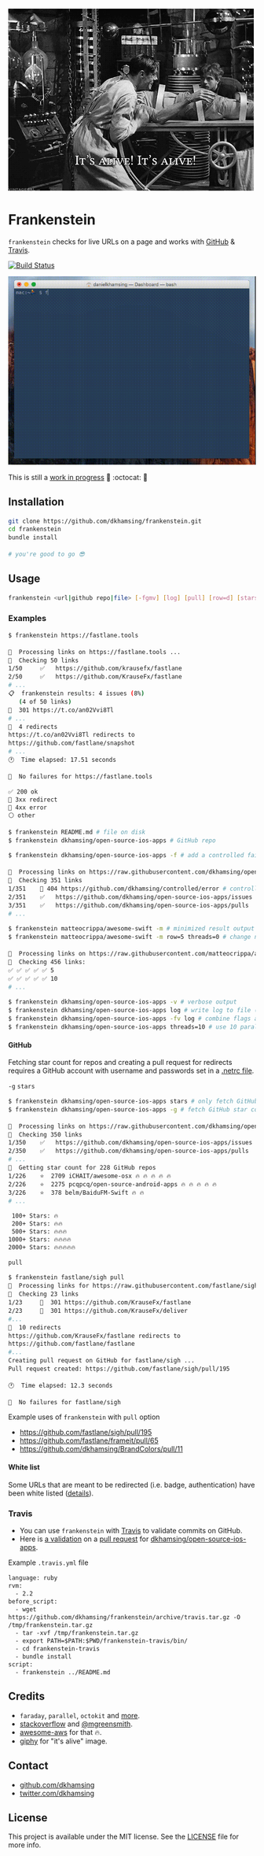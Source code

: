 ![](assets/its-alive.gif)

# Frankenstein

`frankenstein` checks for live URLs on a page and works with [GitHub](#github) & [Travis](#travis).

[![Build Status](https://travis-ci.org/dkhamsing/frankenstein.svg)](https://travis-ci.org/dkhamsing/frankenstein)

![](assets/demo.gif)

This is still a [work in progress](https://github.com/dkhamsing/frankenstein/issues/1) :runner: :octocat: :construction_worker:

## Installation

``` bash
git clone https://github.com/dkhamsing/frankenstein.git
cd frankenstein
bundle install

# you're good to go 😎
```

## Usage

``` bash
frankenstein <url|github repo|file> [-fgmv] [log] [pull] [row=d] [stars] [threads=d]
```

### Examples

``` bash
$ frankenstein https://fastlane.tools

🏃  Processing links on https://fastlane.tools ...
🔎  Checking 50 links
1/50 	 ✅   https://github.com/krausefx/fastlane
2/50 	 ✅   https://github.com/KrauseFx/fastlane
# ...
📋  frankenstein results: 4 issues (8%)
   (4 of 50 links)
🔶  301 https://t.co/an02Vvi8Tl
# ...
🔶  4 redirects
https://t.co/an02Vvi8Tl redirects to
https://github.com/fastlane/snapshot
# ...
🕐  Time elapsed: 17.51 seconds

🏃  No failures for https://fastlane.tools
```

```
✅ 200 ok
🔶 3xx redirect
🔴 4xx error
⚪ other
```

``` bash
$ frankenstein README.md # file on disk
$ frankenstein dkhamsing/open-source-ios-apps # GitHub repo
```

``` bash
$ frankenstein dkhamsing/open-source-ios-apps -f # add a controlled failure

🏃  Processing links on https://raw.githubusercontent.com/dkhamsing/open-source-ios-apps/master/README.md ...
🔎  Checking 351 links
1/351 	 🔴 404 https://github.com/dkhamsing/controlled/error # controlled failure
2/351 	 ✅   https://github.com/dkhamsing/open-source-ios-apps/issues
3/351 	 ✅   https://github.com/dkhamsing/open-source-ios-apps/pulls
# ...
```

``` bash
$ frankenstein matteocrippa/awesome-swift -m # minimized result output
$ frankenstein matteocrippa/awesome-swift -m row=5 threads=0 # change number of items per row (10 is the default, requires threads=0)

🏃  Processing links on https://raw.githubusercontent.com/matteocrippa/awesome-swift/master/README.md ...
🔎  Checking 456 links:
✅ ✅ ✅ ✅ ✅ 5
✅ ✅ ✅ ✅ ✅ 10
# ...
```

``` bash
$ frankenstein dkhamsing/open-source-ios-apps -v # verbose output
$ frankenstein dkhamsing/open-source-ios-apps log # write log to file (franken_log)
$ frankenstein dkhamsing/open-source-ios-apps -fv log # combine flags and options
$ frankenstein dkhamsing/open-source-ios-apps threads=10 # use 10 parallel threads (the default is 5, use threads=0 to disable threading)
```

#### GitHub

Fetching star count for repos and creating a pull request for redirects requires a GitHub account with username and passwords set in a [.netrc file](http://octokit.github.io/octokit.rb/#Using_a__netrc_file).

`-g` `stars`

``` bash
$ frankenstein dkhamsing/open-source-ios-apps stars # only fetch GitHub star count
$ frankenstein dkhamsing/open-source-ios-apps -g # fetch GitHub star count

🏃  Processing links on https://raw.githubusercontent.com/dkhamsing/open-source-ios-apps/master/README.md ...
🔎  Checking 350 links
1/350 	 ✅   https://github.com/dkhamsing/open-source-ios-apps/issues
2/350 	 ✅   https://github.com/dkhamsing/open-source-ios-apps/pulls
# ...
🔎  Getting star count for 228 GitHub repos
1/226 	 ⭐️  2709 iCHAIT/awesome-osx 🔥 🔥 🔥 🔥 🔥
2/226 	 ⭐️  2275 pcqpcq/open-source-android-apps 🔥 🔥 🔥 🔥 🔥
3/226 	 ⭐️  378 belm/BaiduFM-Swift 🔥 🔥
# ...
```

```
 100+ Stars: 🔥
 200+ Stars: 🔥🔥
 500+ Stars: 🔥🔥🔥
1000+ Stars: 🔥🔥🔥🔥
2000+ Stars: 🔥🔥🔥🔥🔥
```

`pull`

``` bash
$ frankenstein fastlane/sigh pull
🏃  Processing links for https://raw.githubusercontent.com/fastlane/sigh/master/README.md ...
🔎  Checking 23 links
1/23 	 🔶  301 https://github.com/KrauseFx/fastlane
2/23 	 🔶  301 https://github.com/KrauseFx/deliver
#...
🔶  10 redirects
https://github.com/KrauseFx/fastlane redirects to
https://github.com/fastlane/fastlane
#...
Creating pull request on GitHub for fastlane/sigh ...
Pull request created: https://github.com/fastlane/sigh/pull/195

🕐  Time elapsed: 12.3 seconds

🏃  No failures for fastlane/sigh
```

Example uses of `frankenstein` with `pull` option 

- https://github.com/fastlane/sigh/pull/195
- https://github.com/fastlane/frameit/pull/65
- https://github.com/dkhamsing/BrandColors/pull/11

#### White list

Some URLs that are meant to be redirected (i.e. badge, authentication) have been white listed ([details](lib/frankenstein/constants.rb)).

### Travis

- You can use `frankenstein` with [Travis](https://travis-ci.org/) to validate commits on GitHub.
- Here is [a validation](https://travis-ci.org/dkhamsing/open-source-ios-apps/builds/87775142) on a [pull request](https://github.com/dkhamsing/open-source-ios-apps/pull/139) for [dkhamsing/open-source-ios-apps](https://github.com/dkhamsing/open-source-ios-apps).

Example `.travis.yml` file

```
language: ruby
rvm:
  - 2.2
before_script:
  - wget https://github.com/dkhamsing/frankenstein/archive/travis.tar.gz -O /tmp/frankenstein.tar.gz
  - tar -xvf /tmp/frankenstein.tar.gz
  - export PATH=$PATH:$PWD/frankenstein-travis/bin/
  - cd frankenstein-travis
  - bundle install
script:  
  - frankenstein ../README.md
```

## Credits

- `faraday`, `parallel`, `octokit` and [more](lib/frankenstein.rb).
- [stackoverflow](http://stackoverflow.com/questions/5532362/how-do-i-get-the-destination-url-of-a-shortened-url-using-ruby/20818142#20818142) and [@mgreensmith](http://mattgreensmith.net/2013/08/08/commit-directly-to-github-via-api-with-octokit/).
- [awesome-aws](https://github.com/donnemartin/awesome-aws) for that 🔥.
- [giphy](http://giphy.com/gifs/2MMB4JT8lokbS) for "it's alive" image.

## Contact

- [github.com/dkhamsing](https://github.com/dkhamsing)
- [twitter.com/dkhamsing](https://twitter.com/dkhamsing)

## License

This project is available under the MIT license. See the [LICENSE](LICENSE) file for more info.
